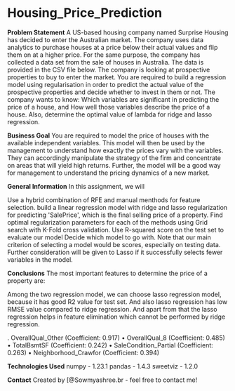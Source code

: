 # Housing_Price_Prediction
**Problem Statement**
A US-based housing company named Surprise Housing has decided to enter the Australian market. The company uses data analytics to purchase houses at a price below their actual values and flip them on at a higher price. For the same purpose, the company has collected a data set from the sale of houses in Australia. The data is provided in the CSV file below.
The company is looking at prospective properties to buy to enter the market. You are required to build a regression model using regularisation in order to predict the actual value of the prospective properties and decide whether to invest in them or not.
The company wants to know:
Which variables are significant in predicting the price of a house, and
How well those variables describe the price of a house.
Also, determine the optimal value of lambda for ridge and lasso regression.



**Business Goal**
You are required to model the price of houses with the available independent variables. This model will then be used by the management to understand how exactly the prices vary with the variables. They can accordingly manipulate the strategy of the firm and concentrate on areas that will yield high returns. Further, the model will be a good way for management to understand the pricing dynamics of a new market.


**General Information**
In this assignment, we will

   Use a hybrid combination of RFE and manual menthods for feature selection.
   build a linear regression model with ridge and lasso regularization for predicting 'SalePrice', which is the final selling price of a property.
   Find optimal regularization parameters for each of the methods using Grid search with K-Fold cross validation.
   Use R-squared score on the test set to evaluate our model
   Decide which model to go with.
Note that our main criterion of selecting a model would be 
   scores, especially on testing data. Further consideration will be given to Lasso if it successfully selects fewer variables in the model.

**Conclusions**
The most important features to determine the price of a property are:

   Among the two regression model, we can choose lasso regression model, because it has good R2 value for test set. And also lasso regression has low RMSE value compared to ridge regression. And apart from 
   that the lasso regression helps in feature elimination which cannot be performed by ridge regression.

. OverallQual_Other (Coefficient: 0.917)
• OverallQual_8 (Coefficient: 0.485)
• TotalBsmtSF (Coefficient: 0.242)
• SaleCondition_Partial (Coefficient: 0.263)
• Neighborhood_Crawfor (Coefficient: 0.394)
    
    
  
**Technologies Used**
numpy - 1.23.1
pandas - 1.4.3
sweetviz - 1.2.0



**Contact**
Created by [@Sowmyashree.br - feel free to contact me!
